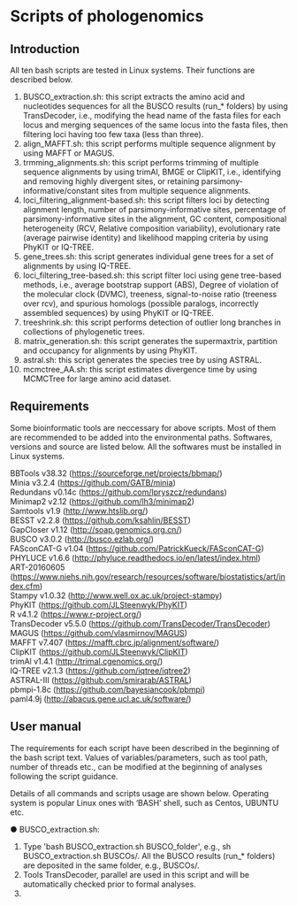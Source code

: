
# Scripts of phologenomics

## Introduction



All ten bash scripts are tested in Linux systems. Their functions are described below.

1. BUSCO_extraction.sh: this script extracts the amino acid and nucleotides sequences for all the BUSCO results (run_* folders) by using TransDecoder, i.e., modifying the head name of the fasta files for each locus and merging sequences of the same locus into the fasta files, then filtering loci having too few taxa (less than three).
2. align_MAFFT.sh: this script performs multiple sequence alignment by using MAFFT or MAGUS.
3. trmming_alignments.sh: this script performs trimming of multiple sequence alignments by using trimAl, BMGE or ClipKIT, i.e., identifying and removing highly divergent sites, or retaining parsimony-informative/constant sites from multiple sequence alignments.
4. loci_filtering_alignment-based.sh: this script filters loci by detecting alignment length, number of parsimony-informative sites, percentage of parsimony-informative sites in the alignment, GC content, compositional heterogeneity (RCV, Relative composition variability), evolutionary rate (average pairwise identity) and likelihood mapping criteria by using PhyKIT or IQ-TREE.
5. gene_trees.sh: this script generates individual gene trees for a set of alignments by using IQ-TREE.
6. loci_filtering_tree-based.sh: this script filter loci using gene tree-based methods, i.e., average bootstrap support (ABS), Degree of violation of the molecular clock (DVMC), treeness, signal-to-noise ratio (treeness over rcv), and spurious homologs (possible paralogs, incorrectly assembled sequences) by using PhyKIT or IQ-TREE.
7. treeshrink.sh: this script performs detection of outlier long branches in collections of phylogenetic trees.
8. matrix_generation.sh: this script generates the supermaxtrix, partition and occupancy for alignments by using PhyKIT.
9. astral.sh: this script generates the species tree by using ASTRAL.
10. mcmctree_AA.sh: this script estimates divergence time by using MCMCTree for large amino acid dataset.

## Requirements

Some bioinformatic tools are neccessary for above scripts. Most of them are recommended to be added into the environmental paths. Softwares, versions and source are listed below. All the softwares must be installed in Linux systems.

   BBTools v38.32 (https://sourceforge.net/projects/bbmap/)  
   Minia v3.2.4 (https://github.com/GATB/minia)  
   Redundans v0.14c (https://github.com/lpryszcz/redundans)  
   Minimap2 v2.12 (https://github.com/lh3/minimap2)  
   Samtools v1.9 (http://www.htslib.org/)  
   BESST v2.2.8 (https://github.com/ksahlin/BESST)  
   GapCloser v1.12 (http://soap.genomics.org.cn/)  
   BUSCO v3.0.2 (http://busco.ezlab.org/)  
   FASconCAT-G v1.04 (https://github.com/PatrickKueck/FASconCAT-G)  
   PHYLUCE v1.6.6 (http://phyluce.readthedocs.io/en/latest/index.html)  
   ART-20160605 (https://www.niehs.nih.gov/research/resources/software/biostatistics/art/index.cfm)  
   Stampy v1.0.32 (http://www.well.ox.ac.uk/project-stampy)  
   PhyKIT (https://github.com/JLSteenwyk/PhyKIT)  
   R v4.1.2 (https://www.r-project.org/)  
   TransDecoder v5.5.0 (https://github.com/TransDecoder/TransDecoder)  
   MAGUS (https://github.com/vlasmirnov/MAGUS)  
   MAFFT v7.407 (https://mafft.cbrc.jp/alignment/software/)  
   ClipKIT (https://github.com/JLSteenwyk/ClipKIT)  
   trimAl v1.4.1 (http://trimal.cgenomics.org/)  
   IQ-TREE v2.1.3 (https://github.com/iqtree/iqtree2)  
   ASTRAL-III (https://github.com/smirarab/ASTRAL)  
   pbmpi-1.8c (https://github.com/bayesiancook/pbmpi)  
   paml4.9j (http://abacus.gene.ucl.ac.uk/software/)

## User manual

The requirements for each script have been described in the beginning of the bash script text. Values of variables/parameters, such as tool path, number of threads etc., can be modified at the beginning of analyses following the script guidance.

Details of all commands and scripts usage are shown below. Operating system is popular Linux ones with ‘BASH’ shell, such as Centos, UBUNTU etc.

 ● BUSCO_extraction.sh:

1. Type 'bash BUSCO_extraction.sh BUSCO_folder', e.g., sh BUSCO_extraction.sh BUSCOs/. All the BUSCO results (run_* folders) are deposited in the same folder, e.g., BUSCOs/.
2. Tools TransDecoder, parallel are used in this script and will be automatically checked prior to formal analyses.
3. 






